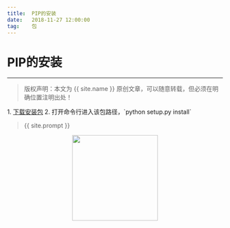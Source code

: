 ```yaml
---              
title:  PIP的安装
date:   2018-11-27 12:00:00
tag:    包
---
```

# PIP的安装

***
> 版权声明：本文为 {{ site.name }} 原创文章，可以随意转载，但必须在明确位置注明出处！

<head><link rel="stylesheet" href="../css/rouge.css"></head>
1. <a href="https://pypi.org/project/pip/#files">下载安装包</a>
2. 打开命令行进入该包路径，`python setup.py install`







> {{ site.prompt }}

<div  align="center">
<img src="https://rengui520.github.io/images/wechart.jpg" width = "200" height = "200"/>